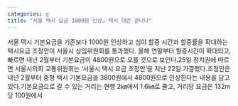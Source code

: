 ```yaml
---
categories: g
title: "서울 택시 요금 1000원 인상… 택시 대란 끝나나"
---
```

서울 택시 기본요금을 기존보다 1000원 인상하고 심야 할증 시간과 할증률을 확대하는 택시요금 조정안이 서울시 상임위원회를 통과했다. 올해 연말부터 할증시간이 확대되고, 빠르면 내년 2월부터 기본요금이 4800원으로 오를 것으로 보인다.25일 정치권에 따르면 서울시의회 교통위원회는 ‘서울시 택시 요금 조정안’을 지난 22일 가결했다.조정안은 내년 2월부터 중형 택시 기본요금을 3800원에서 4800원으로 인상한다는 내용을 담고 있다.기본요금으로 갈 수 있는 거리는 현행 2㎞에서 1.6㎞로 줄고, 거리당 요금은 132m당 100원에서
